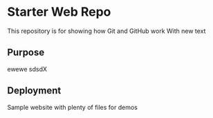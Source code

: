 # Starter Web Repo

This repository is for showing how Git and GitHub work
With new text

## Purpose
ewewe sdsdX
## Deployment

Sample website with plenty of files for demos
